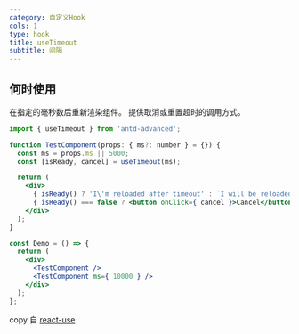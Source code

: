 ```yaml
---
category: 自定义Hook
cols: 1
type: hook
title: useTimeout
subtitle: 间隔
---
```


## 何时使用

在指定的毫秒数后重新渲染组件。 提供取消或重置超时的调用方式。


```jsx
import { useTimeout } from 'antd-advanced';

function TestComponent(props: { ms?: number } = {}) {
  const ms = props.ms || 5000;
  const [isReady, cancel] = useTimeout(ms);

  return (
    <div>
      { isReady() ? 'I\'m reloaded after timeout' : `I will be reloaded after ${ ms / 1000 }s` }
      { isReady() === false ? <button onClick={ cancel }>Cancel</button> : '' }
    </div>
  );
}

const Demo = () => {
  return (
    <div>
      <TestComponent />
      <TestComponent ms={ 10000 } />
    </div>
  );
};
```


copy 自 [react-use](https://github.com/streamich/react-use/blob/master/docs/useTimeout.md)
